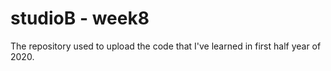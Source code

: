 # studioB - week8
The repository used to upload the code that I've learned in first half year of 2020.
